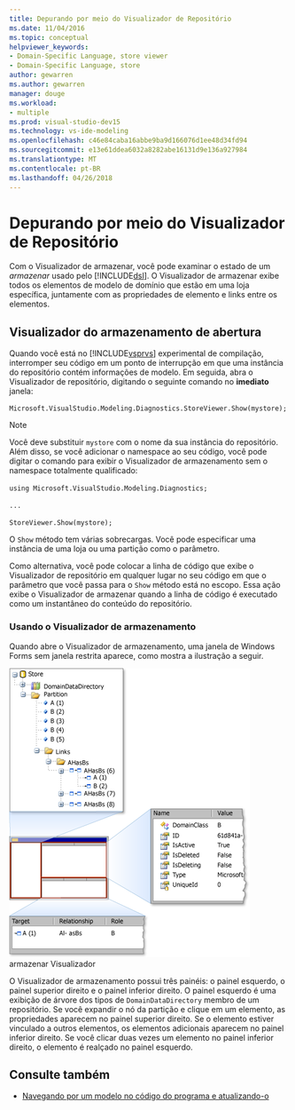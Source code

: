 ```yaml
---
title: Depurando por meio do Visualizador de Repositório
ms.date: 11/04/2016
ms.topic: conceptual
helpviewer_keywords:
- Domain-Specific Language, store viewer
- Domain-Specific Language, store
author: gewarren
ms.author: gewarren
manager: douge
ms.workload:
- multiple
ms.prod: visual-studio-dev15
ms.technology: vs-ide-modeling
ms.openlocfilehash: c46e84caba16abbe9ba9d166076d1ee48d34fd94
ms.sourcegitcommit: e13e61ddea6032a8282abe16131d9e136a927984
ms.translationtype: MT
ms.contentlocale: pt-BR
ms.lasthandoff: 04/26/2018
---
```

# <a name="debugging-by-using-the-store-viewer"></a>Depurando por meio do Visualizador de Repositório
Com o Visualizador de armazenar, você pode examinar o estado de um *armazenar* usado pelo [!INCLUDE[dsl](../modeling/includes/dsl_md.md)]. O Visualizador de armazenar exibe todos os elementos de modelo de domínio que estão em uma loja específica, juntamente com as propriedades de elemento e links entre os elementos.

## <a name="opening-store-viewer"></a>Visualizador do armazenamento de abertura
 Quando você está no [!INCLUDE[vsprvs](../code-quality/includes/vsprvs_md.md)] experimental de compilação, interromper seu código em um ponto de interrupção em que uma instância do repositório contém informações de modelo. Em seguida, abra o Visualizador de repositório, digitando o seguinte comando no **imediato** janela:

```
Microsoft.VisualStudio.Modeling.Diagnostics.StoreViewer.Show(mystore);
```

> [!NOTE]
>  Você deve substituir `mystore` com o nome da sua instância do repositório. Além disso, se você adicionar o namespace ao seu código, você pode digitar o comando para exibir o Visualizador de armazenamento sem o namespace totalmente qualificado:
>
>  `using Microsoft.VisualStudio.Modeling.Diagnostics;`
>
>  `...`
>
>  `StoreViewer.Show(mystore);`

 O `Show` método tem várias sobrecargas. Você pode especificar uma instância de uma loja ou uma partição como o parâmetro.

 Como alternativa, você pode colocar a linha de código que exibe o Visualizador de repositório em qualquer lugar no seu código em que o parâmetro que você passa para o `Show` método está no escopo. Essa ação exibe o Visualizador de armazenar quando a linha de código é executado como um instantâneo do conteúdo do repositório.

### <a name="using-store-viewer"></a>Usando o Visualizador de armazenamento
 Quando abre o Visualizador de armazenamento, uma janela de Windows Forms sem janela restrita aparece, como mostra a ilustração a seguir.

 ![](../modeling/media/storeviewer2.png "storeviewer2") armazenar Visualizador

 O Visualizador de armazenamento possui três painéis: o painel esquerdo, o painel superior direito e o painel inferior direito. O painel esquerdo é uma exibição de árvore dos tipos de `DomainDataDirectory` membro de um repositório. Se você expandir o nó da partição e clique em um elemento, as propriedades aparecem no painel superior direito. Se o elemento estiver vinculado a outros elementos, os elementos adicionais aparecem no painel inferior direito. Se você clicar duas vezes um elemento no painel inferior direito, o elemento é realçado no painel esquerdo.

## <a name="see-also"></a>Consulte também

- [Navegando por um modelo no código do programa e atualizando-o](../modeling/navigating-and-updating-a-model-in-program-code.md)